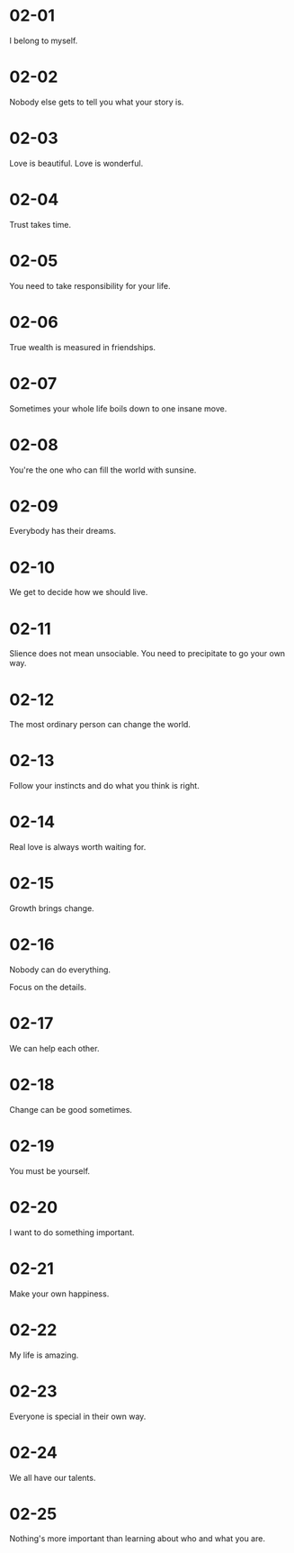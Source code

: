 # 02-01

I belong to myself.

# 02-02

Nobody else gets to tell you what your story is.

# 02-03

Love is beautiful. Love is wonderful.

# 02-04

Trust takes time.

# 02-05

You need to take responsibility for your life.

# 02-06

True wealth is measured in friendships.

# 02-07

Sometimes your whole life boils down to one insane move.

# 02-08

You're the one who can fill the world with sunsine.

# 02-09

Everybody has their dreams.

# 02-10

We get to decide how we should live.

# 02-11

Slience does not mean unsociable. You need to precipitate to go your own way.

# 02-12

The most ordinary person can change the world.

# 02-13

Follow your instincts and do what you think is right.

# 02-14

Real love is always worth waiting for.

# 02-15

Growth brings change.

# 02-16

Nobody can do everything.

Focus on the details.

# 02-17

We can help each other.

# 02-18

Change can be good sometimes.

# 02-19

You must be yourself.

# 02-20

I want to do something important.

# 02-21

Make your own happiness.

# 02-22

My life is amazing.

# 02-23

Everyone is special in their own way.

# 02-24

We all have our talents.

# 02-25

Nothing's more important than learning about who and what you are.